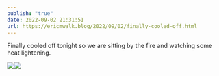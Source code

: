 ```yaml
---
publish: "true"
date: 2022-09-02 21:31:51
url: https://ericmwalk.blog/2022/09/02/finally-cooled-off.html
---
```


Finally cooled off tonight so we are sitting by the fire and watching some heat lightening.


![](https://ericmwalk.blog/uploads/2022/06bc8a0e95.jpg)![](https://ericmwalk.blog/uploads/2022/defa6fe226.jpg)